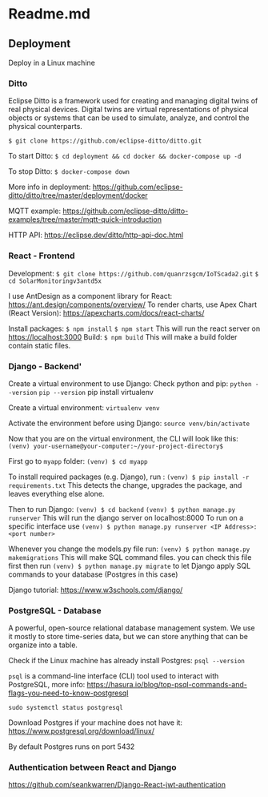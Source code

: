 # Readme.md
## Deployment
Deploy in a Linux machine
### Ditto
Eclipse Ditto is a framework used for creating and managing digital twins of real physical devices. Digital twins are virtual representations of physical objects or systems that can be used to simulate, analyze, and control the physical counterparts.

`$ git clone https://github.com/eclipse-ditto/ditto.git`

To start Ditto:
`$ cd deployment && cd docker && docker-compose up -d`

To stop Ditto:
`$ docker-compose down`

More info in deployment:
https://github.com/eclipse-ditto/ditto/tree/master/deployment/docker

MQTT example: 
https://github.com/eclipse-ditto/ditto-examples/tree/master/mqtt-quick-introduction

HTTP API:
https://eclipse.dev/ditto/http-api-doc.html


### React - Frontend
Development:
`$ git clone https://github.com/quanrzsgcm/IoTScada2.git`
`$ cd SolarMonitoringv3antd5x`

I use AntDesign as a component library for React:
https://ant.design/components/overview/
To render charts, use Apex Chart (React Version):
https://apexcharts.com/docs/react-charts/


Install packages:
`$ npm install`
`$ npm start`
This will run the react server on  <https://localhost:3000>
Build:
`$ npm build`
This will make a build folder contain static files.

### Django - Backend'
Create a virtual environment to use Django:
Check python and pip:
`python --version`
`pip --version`
pip install virtualenv

Create a virtual environment:
`virtualenv venv`

Activate the environment before using Django:
`source venv/bin/activate`

Now that you are on the virtual environment, the CLI will look like this:
`(venv) your-username@your-computer:~/your-project-directory$`


First go to `myapp` folder:
`(venv) $ cd myapp`

 To install required packages (e.g. Django), run :
`(venv) $ pip install -r requirements.txt` 
This detects the change, upgrades the package, and leaves everything else alone.

Then to run Django:
`(venv) $ cd backend`
`(venv) $ python manage.py runserver`
This will run the django server on localhost:8000
To run on a specific interface use 
`(venv) $ python manage.py runserver <IP Address>:<port number>`

Whenever you change the models.py file run:
`(venv) $ python manage.py makemigrations`
This will make SQL command files. you can check this file first then run
`(venv) $ python manage.py migrate`
to let Django apply SQL commands to your database (Postgres in this case)

Django tutorial: https://www.w3schools.com/django/

### PostgreSQL - Database
A powerful, open-source relational database management system. We use it mostly to store time-series data, but we can store anything that can be organize into a table.

Check if the Linux machine has already install Postgres:
`psql --version`

`psql` is a command-line interface (CLI) tool used to interact with PostgreSQL, more info:
https://hasura.io/blog/top-psql-commands-and-flags-you-need-to-know-postgresql

`sudo systemctl status postgresql`

Download Postgres if your machine does not have it: 
<https://www.postgresql.org/download/linux/>

By default Postgres runs on port 5432


### Authentication between React and Django
https://github.com/seankwarren/Django-React-jwt-authentication





